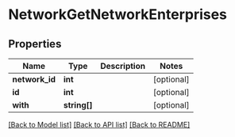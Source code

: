 # NetworkGetNetworkEnterprises

## Properties
Name | Type | Description | Notes
------------ | ------------- | ------------- | -------------
**network_id** | **int** |  | [optional] 
**id** | **int** |  | [optional] 
**with** | **string[]** |  | [optional] 

[[Back to Model list]](../README.md#documentation-for-models) [[Back to API list]](../README.md#documentation-for-api-endpoints) [[Back to README]](../README.md)


